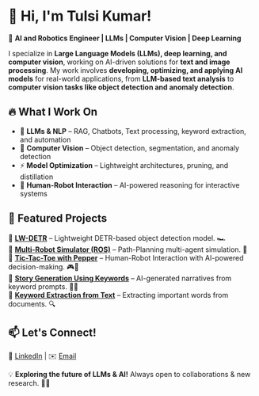 
<!--
**tulsikumar-1/tulsikumar-1** is a ✨ _special_ ✨ repository because its `README.md` (this file) appears on your GitHub profile.

Here are some ideas to get you started:

- 🔭 I’m currently working on ...
- 🌱 I’m currently learning ...
- 👯 I’m looking to collaborate on ...
- 🤔 I’m looking for help with ...
- 💬 Ask me about ...
- 📫 How to reach me: ...
- 😄 Pronouns: ...
- ⚡ Fun fact: ...
-->
# 👋 Hi, I'm Tulsi Kumar!  

🚀 **AI and Robotics Engineer | LLMs  | Computer Vision | Deep Learning** 

I specialize in **Large Language Models (LLMs), deep learning, and computer vision**, working on AI-driven solutions for **text and image processing**. My work involves **developing, optimizing, and applying AI models** for real-world applications, from **LLM-based text analysis** to **computer vision tasks like object detection and anomaly detection**.  

## 🔥 **What I Work On**  
- 🧠 **LLMs & NLP** – RAG, Chatbots, Text processing, keyword extraction, and automation  
- 📸 **Computer Vision** – Object detection, segmentation, and anomaly detection  
- ⚡ **Model Optimization** – Lightweight architectures, pruning, and distillation  
- 🤖 **Human-Robot Interaction** – AI-powered reasoning for interactive systems 

## 🚀 **Featured Projects**  
🔹 [**LW-DETR**](https://github.com/tulsikumar-1/lw-detr) – Lightweight DETR-based object detection model. 🏎️   
🔹 [**Multi-Robot Simulator (ROS)**](https://github.com/tulsikumar-1/Multi_robot_simulator-ROS) – Path-Planning multi-agent simulation. 🤖  
🔹 [**Tic-Tac-Toe with Pepper**](https://github.com/tulsikumar-1/Tic-Tac-Toe-with-Pepper) – Human-Robot Interaction with AI-powered decision-making. 🎮🤖  
🔹 [**Story Generation Using Keywords**](https://github.com/tulsikumar-1/Story-generation-using-keywords) – AI-generated narratives from keyword prompts. 📖✨  
🔹 [**Keyword Extraction from Text**](https://github.com/tulsikumar-1/Important-Keyword-Extraction-From-text) – Extracting important words from documents. 🔍  


## 📫 **Let's Connect!**  
🔗 [LinkedIn](https://www.linkedin.com/in/tulsi-kumar/)  | ✉️ [Email](mailto:engr.tulsikumar@gmail.com)  

💡 **Exploring the future of LLMs & AI!** Always open to collaborations & new research. 🚀😊  
